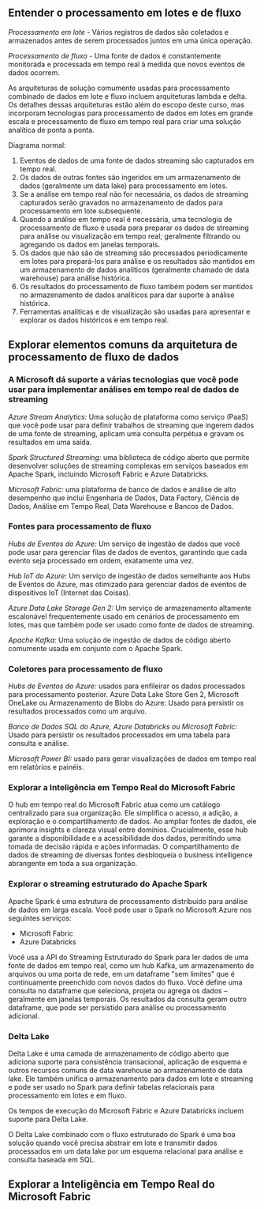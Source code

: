 ## Entender o processamento em lotes e de fluxo

*Processamento em lote* - Vários registros de dados são coletados e armazenados antes de serem processados juntos em uma única operação.

*Processamento de fluxo* - Uma fonte de dados é constantemente monitorada e processada em tempo real à medida que novos eventos de dados ocorrem.

As arquiteturas de solução comumente usadas para processamento combinado de dados em lote e fluxo incluem arquiteturas lambda e delta. Os detalhes dessas arquiteturas estão além do escopo deste curso, mas incorporam tecnologias para processamento de dados em lotes em grande escala e processamento de fluxo em tempo real para criar uma solução analítica de ponta a ponta.

Diagrama normal:

1. Eventos de dados de uma fonte de dados streaming são capturados em tempo real. 
2. Os dados de outras fontes são ingeridos em um armazenamento de dados (geralmente um data lake) para processamento em lotes.
3. Se a análise em tempo real não for necessária, os dados de streaming capturados serão gravados no armazenamento de dados para processamento em lote subsequente.
4. Quando a análise em tempo real é necessária, uma tecnologia de processamento de fluxo é usada para preparar os dados de streaming para análise ou visualização em tempo real; geralmente filtrando ou agregando os dados em janelas temporais.
5. Os dados que não são de streaming são processados periodicamente em lotes para prepará-los para análise e os resultados são mantidos em um armazenamento de dados analíticos (geralmente chamado de data warehouse) para análise histórica.
6. Os resultados do processamento de fluxo também podem ser mantidos no armazenamento de dados analíticos para dar suporte à análise histórica.
7. Ferramentas analíticas e de visualização são usadas para apresentar e explorar os dados históricos e em tempo real.


## Explorar elementos comuns da arquitetura de processamento de fluxo de dados

### A Microsoft dá suporte a várias tecnologias que você pode usar para implementar análises em tempo real de dados de streaming

*Azure Stream Analytics:* Uma solução de plataforma como serviço (PaaS) que você pode usar para definir trabalhos de streaming que ingerem dados de uma fonte de streaming, aplicam uma consulta perpétua e gravam os resultados em uma saída.

*Spark Structured Streaming:* uma biblioteca de código aberto que permite desenvolver soluções de streaming complexas em serviços baseados em Apache Spark, incluindo Microsoft Fabric e Azure Databricks.

*Microsoft Fabric:* uma plataforma de banco de dados e análise de alto desempenho que inclui Engenharia de Dados, Data Factory, Ciência de Dados, Análise em Tempo Real, Data Warehouse e Bancos de Dados.

### Fontes para processamento de fluxo
*Hubs de Eventos do Azure:* Um serviço de ingestão de dados que você pode usar para gerenciar filas de dados de eventos, garantindo que cada evento seja processado em ordem, exatamente uma vez.

*Hub IoT do Azure:* Um serviço de ingestão de dados semelhante aos Hubs de Eventos do Azure, mas otimizado para gerenciar dados de eventos de dispositivos IoT (Internet das Coisas).

*Azure Data Lake Storage Gen 2:* Um serviço de armazenamento altamente escalonável frequentemente usado em cenários de processamento em lotes, mas que também pode ser usado como fonte de dados de streaming.

*Apache Kafka:* Uma solução de ingestão de dados de código aberto comumente usada em conjunto com o Apache Spark.

### Coletores para processamento de fluxo

*Hubs de Eventos do Azure:* usados para enfileirar os dados processados para processamento posterior.
Azure Data Lake Store Gen 2, Microsoft OneLake ou Armazenamento de Blobs do Azure: Usado para persistir os resultados processados como um arquivo.

*Banco de Dados SQL do Azure, Azure Databricks ou Microsoft Fabric:* Usado para persistir os resultados processados em uma tabela para consulta e análise.

*Microsoft Power BI:* usado para gerar visualizações de dados em tempo real em relatórios e painéis.


### Explorar a Inteligência em Tempo Real do Microsoft Fabric

O hub em tempo real do Microsoft Fabric atua como um catálogo centralizado para sua organização. Ele simplifica o acesso, a adição, a exploração e o compartilhamento de dados. Ao ampliar fontes de dados, ele aprimora insights e clareza visual entre domínios. Crucialmente, esse hub garante a disponibilidade e a acessibilidade dos dados, permitindo uma tomada de decisão rápida e ações informadas. O compartilhamento de dados de streaming de diversas fontes desbloqueia o business intelligence abrangente em toda a sua organização.

### Explorar o streaming estruturado do Apache Spark
Apache Spark é uma estrutura de processamento distribuído para análise de dados em larga escala. Você pode usar o Spark no Microsoft Azure nos seguintes serviços:

- Microsoft Fabric
- Azure Databricks

Você usa a API do Streaming Estruturado do Spark para ler dados de uma fonte de dados em tempo real, como um hub Kafka, um armazenamento de arquivos ou uma porta de rede, em um dataframe "sem limites" que é continuamente preenchido com novos dados do fluxo. Você define uma consulta no dataframe que seleciona, projeta ou agrega os dados – geralmente em janelas temporais. Os resultados da consulta geram outro dataframe, que pode ser persistido para análise ou processamento adicional.

### Delta Lake
Delta Lake é uma camada de armazenamento de código aberto que adiciona suporte para consistência transacional, aplicação de esquema e outros recursos comuns de data warehouse ao armazenamento de data lake. Ele também unifica o armazenamento para dados em lote e streaming e pode ser usado no Spark para definir tabelas relacionais para processamento em lotes e em fluxo.

Os tempos de execução do Microsoft Fabric e Azure Databricks incluem suporte para Delta Lake.

O Delta Lake combinado com o fluxo estruturado do Spark é uma boa solução quando você precisa abstrair em lote e transmitir dados processados em um data lake por um esquema relacional para análise e consulta baseada em SQL.

## Explorar a Inteligência em Tempo Real do Microsoft Fabric